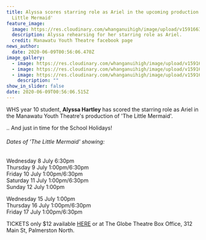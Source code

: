 ```yaml
---
title: Alyssa scores starring role as Ariel in the upcoming production of 'The
  Little Mermaid'
feature_image:
  image: https://res.cloudinary.com/whanganuihigh/image/upload/v1591663845/News/Alyssa_Hartley._The_Little_Mermaid.jpg
  description: Alyssa rehearsing for her starring role as Ariel.
  credit: Manawatu Youth Theatre facebook page
news_author:
  date: 2020-06-09T00:56:06.470Z
image_gallery:
  - image: https://res.cloudinary.com/whanganuihigh/image/upload/v1591664931/News/Alyssa_Hartley.._The_Little_Mermaid.jpg
  - image: https://res.cloudinary.com/whanganuihigh/image/upload/v1591664895/News/Alyssa_Hartley....._The_Little_Mermaid.jpg
  - image: https://res.cloudinary.com/whanganuihigh/image/upload/v1591664908/News/Alyssa_Hartley.._castThe_Little_Mermaid.jpg
    description: ""
show_in_slider: false
date: 2020-06-09T00:56:06.515Z
---
```

WHS year 10 student, **Alyssa Hartley** has scored the starring role as Ariel in the Manawatu Youth Theatre's production of 'The Little Mermaid'.

.. And just in time for the School Holidays!

###### Dates of 'The Little Mermaid' showing:

Wednesday 8 July 6:30pm  
Thursday 9 July 1:00pm/6:30pm  
Friday 10 July 1:00pm/6:30pm  
Saturday 11 July 1:00pm/6:30pm  
Sunday 12 July 1:00pm

Wednesday 15 July 1:00pm  
Thursday 16 July 1:00pm/6:30pm  
Friday 17 July 1:00pm/6:30pm

TICKETS only $12 available [HERE](https://nz.patronbase.com/_GlobeTheatre/Productions/MERM/Performances) or at The Globe Theatre Box Office, 312 Main St, Palmerston North.